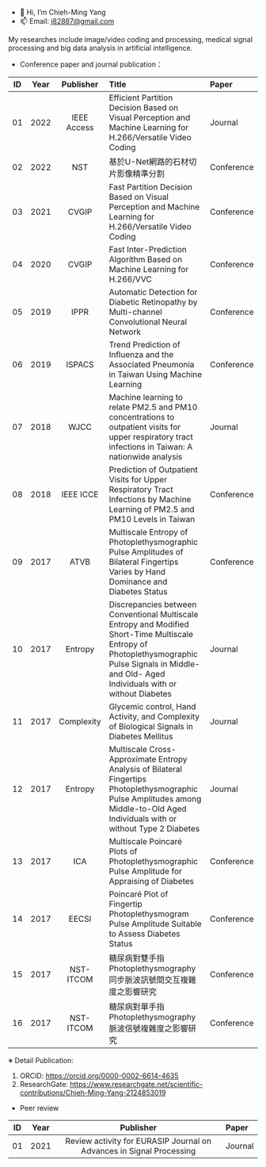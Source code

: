 - 👋 Hi, I’m Chieh-Ming Yang
- 📫 Email: j82887@gmail.com

My researches include image/video coding and processing, medical signal processing and big data analysis in artificial intelligence.
- Conference paper and journal publication：

| ID | Year | Publisher | Title | Paper |
| :----: | :----: | :----: | :---- | :---- | 
| 01 | 2022 | IEEE Access | Efficient Partition Decision Based on Visual Perception and Machine Learning for H.266/Versatile Video Coding | Journal |
| 02 | 2022 | NST | 基於U-Net網路的石材切片影像精準分割 | Conference |
| 03 | 2021 | CVGIP | Fast Partition Decision Based on Visual Perception and Machine Learning for H.266/Versatile Video Coding | Conference |
| 04 | 2020 | CVGIP | Fast Inter-Prediction Algorithm Based on Machine Learning for H.266/VVC | Conference |
| 05 | 2019 | IPPR | Automatic Detection for Diabetic Retinopathy by Multi-channel Convolutional Neural Network | Conference |
| 06 | 2019 | ISPACS | Trend Prediction of Influenza and the Associated Pneumonia in Taiwan Using Machine Learning | Conference |
| 07 | 2018 | WJCC | Machine learning to relate PM2.5 and PM10 concentrations to outpatient visits for upper respiratory tract infections in Taiwan: A nationwide analysis | Journal |
| 08 | 2018 | IEEE ICCE | Prediction of Outpatient Visits for Upper Respiratory Tract Infections by Machine Learning of PM2.5 and PM10 Levels in Taiwan | Conference |
| 09 | 2017 | ATVB | Multiscale Entropy of Photoplethysmographic Pulse Amplitudes of Bilateral Fingertips Varies by Hand Dominance and Diabetes Status | Conference |
| 10 | 2017 | Entropy | Discrepancies between Conventional Multiscale Entropy and Modified Short-Time Multiscale Entropy of Photoplethysmographic Pulse Signals in Middle- and Old- Aged Individuals with or without Diabetes | Journal |
| 11 | 2017 | Complexity | Glycemic control, Hand Activity, and Complexity of Biological Signals in Diabetes Mellitus | Journal |
| 12 | 2017 | Entropy | Multiscale Cross-Approximate Entropy Analysis of Bilateral Fingertips Photoplethysmographic Pulse Amplitudes among Middle-to-Old Aged Individuals with or without Type 2 Diabetes | Journal |
| 13 | 2017 | ICA | Multiscale Poincaré Plots of Photoplethysmographic Pulse Amplitude for Appraising of Diabetes | Conference |
| 14 | 2017 | EECSI | Poincaré Plot of Fingertip Photoplethysmogram Pulse Amplitude Suitable to Assess Diabetes Status | Conference |
| 15 | 2017 | NST-ITCOM | 糖尿病對雙手指Photoplethysmography同步脈波訊號間交互複雜度之影響研究 | Conference |
| 16 | 2017 | NST-ITCOM | 糖尿病對單手指Photoplethysmography脈波信號複雜度之影響研究 | Conference |

※ Detail Publication: 
1. ORCID: https://orcid.org/0000-0002-6614-4635
2. ResearchGate: https://www.researchgate.net/scientific-contributions/Chieh-Ming-Yang-2124853019

- Peer review

| ID | Year | Publisher | Paper |
| :----: | :----: | :----: | :---- | 
| 01 | 2021 | Review activity for EURASIP Journal on Advances in Signal Processing | Journal |
